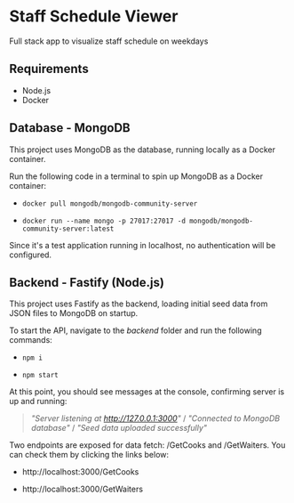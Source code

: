 # Staff Schedule Viewer

Full stack app to visualize staff schedule on weekdays

## Requirements

- Node.js
- Docker

## Database - MongoDB

This project uses MongoDB as the database, running locally as a Docker container.

Run the following code in a terminal to spin up MongoDB as a Docker container:

- `docker pull mongodb/mongodb-community-server`

- `docker run --name mongo -p 27017:27017 -d mongodb/mongodb-community-server:latest`

Since it's a test application running in localhost, no authentication will be configured.

## Backend - Fastify (Node.js)

This project uses Fastify as the backend, loading initial seed data from JSON files to MongoDB on startup.

To start the API, navigate to the _backend_ folder and run the following commands:

- `npm i`

- `npm start`

At this point, you should see messages at the console, confirming server is up and running:

> _"Server listening at http://127.0.0.1:3000"_ / _"Connected to MongoDB database"_ / _"Seed data uploaded successfully"_

Two endpoints are exposed for data fetch: /GetCooks and /GetWaiters. You can check them by clicking the links below:

- http://localhost:3000/GetCooks

- http://localhost:3000/GetWaiters
